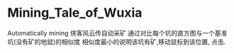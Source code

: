 # Mining_Tale_of_Wuxia
Automatically mining
侠客风云传自动采矿
通过对比每个坑的直方图与一个基准坑(没有矿的地鼠)的相似度
相似度最小的说明该坑有矿,移动鼠标到该位置, 点击.
